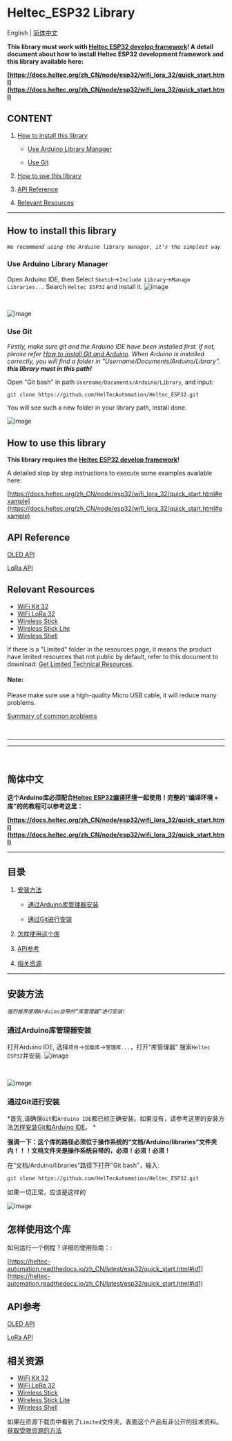 # Heltec_ESP32 Library

English | [简体中文](#简体中文)

**This library must work with [Heltec ESP32 develop framework](https://github.com/Heltec-Aaron-Lee/WiFi_Kit_series)! A detail document about how to install Heltec ESP32 development framework and this library available here:**

**[https://docs.heltec.org/zh_CN/node/esp32/wifi_lora_32/quick_start.html](https://docs.heltec.org/zh_CN/node/esp32/wifi_lora_32/quick_start.html)**

## CONTENT

1. [How to install this library](#how-to-install-this-library)

	- [Use Arduino Library Manager](#use-arduino-library-manager)

	- [Use Git](#use-git)

2. [How to use this library](#how-to-use-this-library)

3. [API Reference](#api-reference)

4. [Relevant Resources](#relevant-resources)

***


## How to install this library
*`We recommend using the Arduino library manager, it's the simplest way`*

### Use Arduino Library Manager
Open Arduino IDE, then Select `Sketch`->`Include Library`->`Manage Libraries...`
Search `Heltec ESP32` and install it.
![image](img/01.png)

&nbsp;

![image](img/02.png)

### Use Git

*Firstly, make sure git and the Arduino IDE have been installed first. If not, please refer [How to install Git and Arduino](https://heltec-automation-docs.readthedocs.io/en/latest/general/how_to_install_git_and_arduino.html). When Arduino is installed correctly, you will find a folder in "Username/Documents/Arduino/Library". **this library must in this path!***

Open "Git bash" in path `Username/Documents/Arduino/Library`, and input:

    git clone https://github.com/HelTecAutomation/Heltec_ESP32.git

You will see such a new folder in your library path, install done.

![image](img/location.png)


## How to use this library

**This library requires the [Heltec ESP32 develop framework](https://github.com/Heltec-Aaron-Lee/WiFi_Kit_series)!**

A detailed step by step instructions to execute some examples available here:

[https://docs.heltec.org/zh_CN/node/esp32/wifi_lora_32/quick_start.html#example](https://docs.heltec.org/zh_CN/node/esp32/wifi_lora_32/quick_start.html#example)

## API Reference
[OLED API](src/oled/API.md)

[LoRa API](src/lora/API.md)

## Relevant Resources

- [WiFi Kit 32](https://resource.heltec.cn/download/WiFi_Kit_32)
- [WiFi LoRa 32](https://resource.heltec.cn/download/WiFi_LoRa_32)
- [Wireless Stick](https://resource.heltec.cn/download/Wireless_Stick)
- [Wireless Stick Lite](https://resource.heltec.cn/download/Wireless_Stick_Lite)
- [Wireless Shell](https://resource.heltec.cn/download/Wireless_Shell)

If there is a "Limited" folder in the resources page, it means the product have limited resources that not public by default, refer to this document to download: [Get Limited Technical Resources](https://heltec-automation-docs.readthedocs.io/en/latest/general/view_limited_technical_data.html).


#### Note:
Please make sure use a high-quality Micro USB cable, it will reduce many problems.

[Summary of common problems](https://heltec-automation-docs.readthedocs.io/en/latest/esp32/frequently_asked_questions.html)

&nbsp;
***
***
&nbsp;

## 简体中文

**这个Arduino库必须配合[Heltec ESP32编译环境](https://github.com/Heltec-Aaron-Lee/WiFi_Kit_series)一起使用！完整的“编译环境 + 库”的的教程可以参考这里：**

**[https://docs.heltec.org/zh_CN/node/esp32/wifi_lora_32/quick_start.html](https://docs.heltec.org/zh_CN/node/esp32/wifi_lora_32/quick_start.html)**

***

## 目录

1. [安装方法](#安装方法)

	- [通过Arduino库管理器安装](#通过Arduino库管理器安装)

	- [通过Git进行安装](#use-git)

2. [怎样使用这个库](#怎样使用这个库)

3. [API参考](#API参考)

4. [相关资源](#相关资源)

***


## 安装方法
*`强烈推荐使用Arduino自带的“库管理器”进行安装!`*

### 通过Arduino库管理器安装
打开Arduino IDE, 选择`项目`->`加载库`->`管理库...`，打开“库管理器”
搜索`Heltec ESP32`并安装.
![image](img/01.png)

&nbsp;

![image](img/02.png)



### 通过Git进行安装

*首先,请确保`Git`和`Arduino IDE`都已经正确安装。如果没有，请参考这里的安装方法[怎样安装Git和Arduino IDE](https://heltec-automation.readthedocs.io/zh_CN/latest/general/how_to_install_git_and_arduino.html)。 *

**强调一下：这个库的路径必须位于操作系统的“文档/Arduino/libraries”文件夹内！！！文档文件夹是操作系统自带的，必须！必须！必须！**

在“文档/Arduino/libraries”路径下打开"Git bash"，输入:

    git clone https://github.com/HelTecAutomation/Heltec_ESP32.git

如果一切正常，应该是这样的

![image](img/location_cn.png)


## 怎样使用这个库

如何运行一个例程？详细的使用指南：:

[https://heltec-automation.readthedocs.io/zh_CN/latest/esp32/quick_start.html#id1](https://heltec-automation.readthedocs.io/zh_CN/latest/esp32/quick_start.html#id1)

## API参考
[OLED API](src/oled/API.md)

[LoRa API](src/lora/API.md)

## 相关资源

- [WiFi Kit 32](https://resource.heltec.cn/download/WiFi_Kit_32)
- [WiFi LoRa 32](https://resource.heltec.cn/download/WiFi_LoRa_32)
- [Wireless Stick](https://resource.heltec.cn/download/Wireless_Stick)
- [Wireless Stick Lite](https://resource.heltec.cn/download/Wireless_Stick_Lite)
- [Wireless Shell](https://resource.heltec.cn/download/Wireless_Shell)

如果在资源下载页中看到了`Limited`文件夹，表面这个产品有非公开的技术资料。[获取受限资源的方法](https://heltec-automation.readthedocs.io/zh_CN/latest/general/view_limited_technical_data.html)


